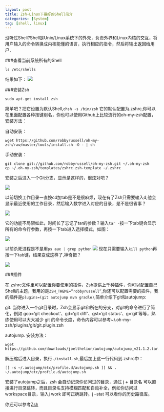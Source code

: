 ```yaml
---
layout: post
title: Zsh-Linux下最好的Shell简介
categories: [System]
tag: [shell, linux]
---
```


没听过Shell?Shell是Unix/Linux系统下的外壳，负责外界和Linux内核的交互，将用户输入的命令转换成内核能懂的语言，执行相应的指令，然后将输出返回给用户．

###查看当前系统所有的Shell

	ls /etc/shells

结果如下：
![](/images/zsh1.png)

###安装Zsh

	sudo apt-get install zsh

简单吧？把它设置为默认Shell,`chsh -s /bin/zsh`
它的默认配置为.zshrc,你可以在里面配置各种按键别名，你也可以使用Github上比较流行的oh-my-zsh配置，安装方法：

自动安装：

	wget https://github.com/robbyrussell/oh-my-zsh/raw/master/tools/install.sh -O - | sh

手动安装：

	git clone git://github.com/robbyrussell/oh-my-zsh.git ~/.oh-my-zsh
	cp ~/.oh-my-zsh/templates/zshrc.zsh-template ~/.zshrc

安装之后进入一个Git分支，显示是这样的，很炫对吧？

![](/images/zsh2.png)

以前切换工作目录一直按cd加tab是不是很麻烦，现在有了Zsh只需要输入d,他会显示最近使用的工作目录，然后输入数字进入对应的目录，是不是很省事？

![](/images/zsh3.png)

它的功能不局限如此，时间长了忘记了tar的参数？输入`tar -`按一下tab键会显示所有的命令行参数，再按一下tab进入选择模式，如图：

![](/images/zsh4.png)

以前杀死进程是不是用`ps aux | grep python`
![](/images/zsh5.png)
现在只需要输入`kill python`再按一下tab键，结果变成这样了,神奇把？

![](/images/zsh6.png)

###插件

在.zshrc文件里可以配置你要使用的插件，Zsh提供上千种插件，你可以配置自己Shell的主题，我用的是`ZSH_THEME=”robbyrussell”`,你还可以配置需要的插件，我的插件是`plugins=(git autojump mvn gradle)`,简单介绍下git和autojump:

git. 当你进入一个git目录时，Zsh会显示git和所在的分支，对git的命令进行了简化，例如 gco=’git checkout’、gd=’git diff’、gst=’git status’、g=’git’等等，熟练使用可以大大减少 git 的命令长度，命令内容可以参考~/.oh-my-zsh/plugins/git/git.plugin.zsh

autojump. 安装方法：

	wget https://github.com/downloads/joelthelion/autojump/autojump_v21.1.2.tar.gz

解压缩后进入目录，执行`./install.sh`,最后加上这一行代码到.zshrc中：

	[[ -s ~/.autojump/etc/profile.d/autojump.sh ]] && . ~/.autojump/etc/profile.d/autojump.sh

安装了autojump之后，zsh 会自动记录你访问过的目录，通过 j + 目录名 可以直接进行目录跳转，而且目录名支持模糊匹配和自动补全，例如你访问过workspace目录，输入j work 即可正确跳转。j –stat 可以看你的历史路径库。

你还可以参考[Zsh](https://github.com/robbyrussell/oh-my-zsh)
